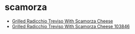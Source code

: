# scamorza

 * [Grilled Radicchio Treviso With Scamorza Cheese](../../index/g/grilled-radicchio-treviso-with-scamorza-cheese-103846.json)
 * [Grilled Radicchio Treviso With Scamorza Cheese 103846](../../index/g/grilled-radicchio-treviso-with-scamorza-cheese-103846.json)
